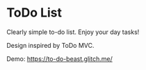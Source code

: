 # ToDo List

Clearly simple to-do list. Enjoy your day tasks!

Design inspired by ToDo MVC.

Demo: https://to-do-beast.glitch.me/
